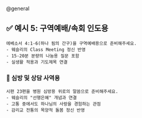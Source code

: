 @general

## ✅ 예시 5: 구역예배/속회 인도용

```
에베소서 4:1-6(하나 됨의 간구)을 구역예배용으로 준비해주세요.
- 웨슬리의 Class Meeting 정신 반영
- 15-20분 분량의 나눔용 질문 포함
- 실생활 적용과 기도제목 연결
```

### 🏥 심방 및 상담 사역용

```
시편 23편을 병원 심방용 위로의 말씀으로 준비해주세요.
- 웨슬리의 "선행은혜" 개념과 연결
- 고통 중에서도 하나님의 사랑을 경험하는 관점
- 감리교 전통의 목양적 돌봄 정신 반영
```
